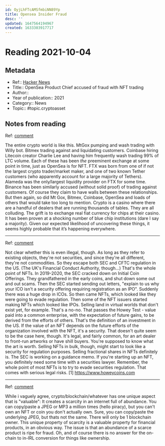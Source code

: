 ```yaml
---
id: OyjLhFTcAMSfmbiNN89Yp
title: Opensea Insider Fraud
desc: ''
updated: 1647564194967
created: 1633303917717
---
```

# Reading 2021-10-04

## Metadata

- Ref:: [Hacker News](https://news.ycombinator.com/item?id=28544009)
- Title:: OpenSea Product Chief accused of fraud with NFT trading
- Author:: 
- Year of publication:: 2021
- Category:: News
- Topic:: #topic.cryptoasset

## Notes from reading

Ref: [comment](https://news.ycombinator.com/item?id=28544649)

The entire crypto world is like this.
MtGox pumping and wash trading with Willy bot. Bitmex trading against and liquidating customers. Coinbase hiring Litecoin creator Charlie Lee and having him frequently wash trading 99% of LTC volume. Each of these has been _the_ preeminent exchange at some point in time, just as OpenSea is for NFT.
FTX was born from one of if not the largest crypto trader/market maker, and one of two known Tether customers (who apparently account for a large majority of Tethers). Alameda was the only/largest liquidity provider on FTX for some time. Binance has been similarly accused (without solid proof) of trading against customers. Of course they claim to have walls between these relationships. But then again, so did Mt Gox, Bitmex, Coinbase, OpenSea and loads of others that would take too long to mention.
Crypto is a casino where there are a handful of dealers that are running thousands of tables. They are all colluding. The grift is to exchange real fiat currency for chips at their casino.
It has been proven at a shocking number of blue chip institutions (dare I say a majority). Given our expected likelihood of uncovering these things, it seems highly probable that it’s happening everywhere.

---
Ref: [comment](https://news.ycombinator.com/item?id=28544852)

Not clear whether this is even illegal, though. As long as they refer to existing objects, they're not securities, and since they're all different, they're not commodities. So they escape both SEC and CFTC regulation in the US. (The UK's Financial Conduct Authority, though...) That's the whole point of NFTs.
In 2019-2020, the SEC cracked down on Initial Coin Offerings. They grandfathered in the early coins, and shut down some out and out scams. Then the SEC started sending out letters, "explain to us why your ICO isn't a security offering requiring registration as an IPO". Suddenly there was a huge drop in ICOs.
So then came NFTs, which looked like they were going to evade regulation. Then some of the NFT issuers started making NFTs which looked like IPOs. Selling land in virtual worlds that don't exist yet, for example. That's a no-no. That passes the Howey Test - value paid into a common enterprise, with the expectation of future gains, to be derived from the efforts of others. That's the definition of an investment in the US. If the value of an NFT depends on the future efforts of the organization involved with the NFT, it's a security.
That doesn't quite seem to be the case here, though. It's legal, and fairly common, for an art dealer to front-run artworks or have shill buyers. You're supposed to know what the art is worth.
Selling NFTs in bulk, though, might start to look like a security for regulation purposes. Selling fractional shares in NFTs definitely is. The SEC is working on a guidance memo. If you're starting up an NFT, you definitely need some time with a securities lawyer. Remember, the whole point of most NFTs is to try to evade securities regulation. That comes with serious legal risks.
[1] https://www.howeycoins.com

---
Ref: [comment](https://news.ycombinator.com/item?id=28546705)

While i vaguely agree, crypto/blockchain/whatever has one unique aspect that is "valuable":
It creates a scarcity in an internet full of abundance. You can copy/paste a JPEG or MP3 a million times (hello piracy), but you can't own an NFT or coin you don't actually own. Sure, you can copy/paste the underlying JPEG, but thats not the same. There will only be 1 blockchain owner.
This unique property of scarcity is a valuable property for financial products, in an obvious way. The issue is that an abundance of a scarce product is ripe for fraud. Oh, and of course there is no answer for the on-chain to in-IRL conversion for things like ownership.
